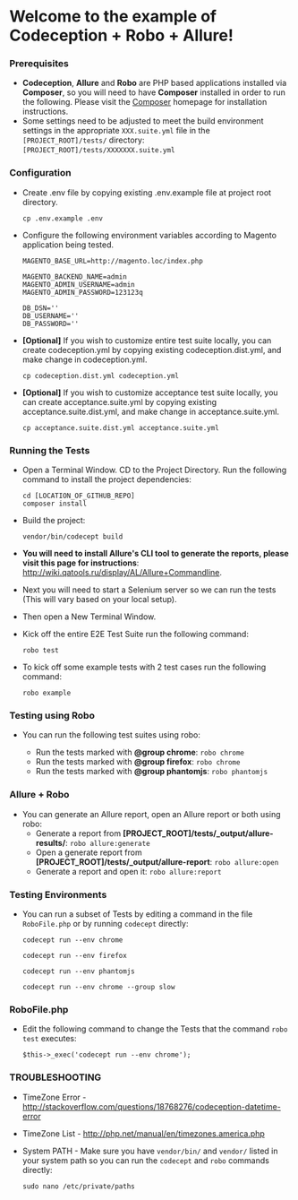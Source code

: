 # Welcome to the example of Codeception + Robo + Allure!
### Prerequisites
* **Codeception**, **Allure** and **Robo** are PHP based applications installed via **Composer**, so you will need to have **Composer** installed in order to run the following. Please visit the [Composer](https://getcomposer.org/) homepage for installation instructions.
* Some settings need to be adjusted to meet the build environment settings in the appropriate `XXX.suite.yml` file in the `[PROJECT_ROOT]/tests/` directory: `[PROJECT_ROOT]/tests/XXXXXXX.suite.yml`
### Configuration
* Create .env file by copying existing .env.example file at project root directory.

    ```
    cp .env.example .env 
    ```
* Configure the following environment variables according to Magento application being tested.
    ```
    MAGENTO_BASE_URL=http://magento.loc/index.php
    
    MAGENTO_BACKEND_NAME=admin
    MAGENTO_ADMIN_USERNAME=admin
    MAGENTO_ADMIN_PASSWORD=123123q
    
    DB_DSN=''
    DB_USERNAME=''
    DB_PASSWORD=''
    ```
* **[Optional]** If you wish to customize entire test suite locally, you can create codeception.yml by copying existing codeception.dist.yml, and make change in codeception.yml.
    ```
    cp codeception.dist.yml codeception.yml
    ```
* **[Optional]** If you wish to customize acceptance test suite locally, you can create acceptance.suite.yml by copying existing acceptance.suite.dist.yml, and make change in acceptance.suite.yml.
    ```
    cp acceptance.suite.dist.yml acceptance.suite.yml
    ```
### Running the Tests
* Open a Terminal Window. CD to the Project Directory. Run the following command to install the project dependencies:
    ```
    cd [LOCATION_OF_GITHUB_REPO]
    composer install
    ```
* Build the project:
    ```
    vendor/bin/codecept build
    ```
* **You will need to install Allure's CLI tool to generate the reports, please visit this page for instructions**: http://wiki.qatools.ru/display/AL/Allure+Commandline.

* Next you will need to start a Selenium server so we can run the tests (This will vary based on your local setup).

* Then open a New Terminal Window.

* Kick off the entire E2E Test Suite run the following command:

    ```
    robo test
    ```
* To kick off some example tests with 2 test cases run the following command:

    ```
    robo example
    ```
### Testing using Robo

* You can run the following test suites using robo:

  * Run the tests marked with **@group chrome**:  `robo chrome`
  * Run the tests marked with **@group firefox**:  `robo chrome`
  * Run the tests marked with **@group phantomjs**:  `robo phantomjs`

### Allure + Robo
* You can generate an Allure report, open an Allure report or both using robo:
  * Generate a report from **[PROJECT_ROOT]/tests/_output/allure-results/**: `robo allure:generate`
  * Open a generate report from **[PROJECT_ROOT]/tests/_output/allure-report**: `robo allure:open`
  * Generate a report and open it: `robo allure:report`

### Testing Environments

* You can run a subset of Tests by editing a command in the file `RoboFile.php` or by running `codecept` directly:

    ```codecept run --env chrome```

    ```codecept run --env firefox```

    ```codecept run --env phantomjs```

    ```codecept run --env chrome --group slow```
### RoboFile.php

* Edit the following command to change the Tests that the command `robo test` executes:

    ```
    $this->_exec('codecept run --env chrome');
    ```
### TROUBLESHOOTING
* TimeZone Error - http://stackoverflow.com/questions/18768276/codeception-datetime-error
* TimeZone List - http://php.net/manual/en/timezones.america.php
* System PATH - Make sure you have `vendor/bin/` and `vendor/` listed in your system path so you can run the  `codecept` and `robo` commands directly:

    `sudo nano /etc/private/paths`